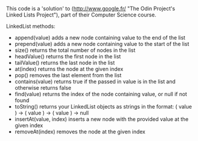 This code is a 'solution' to (http://www.google.fr/ "The Odin Project's Linked Lists Project"), part of their Computer Science course.

LinkedList methods:
* append(value) adds a new node containing value to the end of the list
* prepend(value) adds a new node containing value to the start of the list
* size() returns the total number of nodes in the list
* headValue() returns the first node in the list
* tailValue() returns the last node in the list
* at(index) returns the node at the given index
* pop() removes the last element from the list
* contains(value) returns true if the passed in value is in the list and otherwise returns false
* find(value) returns the index of the node containing value, or null if not found
* toString() returns your LinkedList objects as strings in the format: ( value ) -> ( value ) -> ( value ) -> null
* insertAt(value, index) inserts a new node with the provided value at the given index
* removeAt(index) removes the node at the given index
